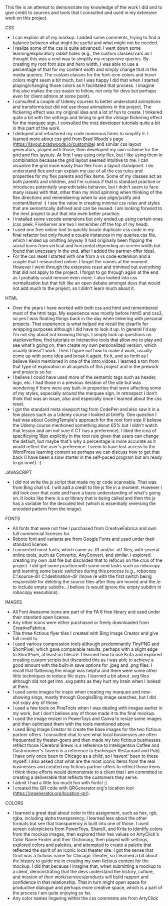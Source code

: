 This file is an attempt to demonstrate my knowledge of the work I did and to give credit to sources and tools that I consulted and used in my extensive work on this project. 

CSS
  - I can explain all of my markup. I added some comments, trying to find a balance between what might be useful and what might not be needed.
  - I realize some of the css is quite advanced. I went down some learning/exploratory rabbit holes (e.g., the custom classes/vars as I thought this was a cool way to simplify my responsive queries. By creating my root font size and hero width, I was able to use a percentage of that for my content width and simply change that in the media queries. The custom classes for the font-icon colors and hover colors might seem a bit much, but I was happy I did that when I started playing/changing those colors as it facilitated that process. I imagine this also makes the css easier to follow, not only for devs but perhaps even for client admins at some point).
  - I consulted a couple of Udemy courses to better understand animations and transforms but did not use those animations in the project. The flickering effect was my original idea and a lot of fun to create. I tinkered quite a bit with the settings and timing to get the vintage flickering effect for the marquee sign. I consulted the moz developer tutorials quite a bit in this part of the work.
  - I deduped and refactored my code numerous times to simplify it. I learned more about css grid from Brad Woods's page (https://layout.bradwoods.io/customize) and similar css layout generators, played with those, then developed my own scheme for the grid and flex layouts. At first I was using only flex, but I like using them in combination because the grid layout seemed intuitive to me. I can visualize the grid more easily than flex from a layout standpoint. I do understand flex and can explain my use of all the css rules and properties for my flex parents and flex items. Some of my classes act as both parents and children, and I'm curious if that is standard practice or introduces potentially unpredictable behavior, but I didn't seem to face many issues with that, other than my mind spinning when thinking of the flex directions and remembering when to use align/justify and content/items! :) I see the value in creating minimal css rules and styles that are semantically defined and can be reused. I am looking forward to the next project to put that into even better practice. 
  - I installed some vscode extensions but only ended up using certain ones (css peek, FiveServer are two I remember off the top of my head).
  - I used one free online tool to quickly locate duplicate css code in my final refactor but only found a couple instances in my queries.css file, which I ended up omitting anyway (I had originally been flipping the social icons from vertical and horizontal depending on screen width but found that unecssary in the end, after I added the partner-offer idea).
  - For the css reset I started with one from a vs code extension and a couple that I researched online. I forget the names at the moment. However I went through the extensive reset and trimmed out everything that did not apply to the project. I forgot to go through again at the end as I probably could remove even more. I also looked into css normalization but that felt like an open debate amongst devs that would not add much to the project, so I didn't learn much about it.

HTML
  - Over the years I have worked with both css and html and remembered most of the html tags. My experience was mostly before html5 and css3, so yes I was floating things back in the day when tinkering with personal projects. That experience is what helped me recall the clearfix for wrapping purposes although I did have to look it up. In general I'd say I'm not shy about not knowing things. I simply look up questions on stackoverflow, find tutorials or interactive tools that allow me to play and see what's going on, then create my own personalized version, which usually doesn't work. Then I figure out how to make it work, usually come up with some idea and break it again, fix it, and so forth as I believe Kevin mentioned in one of the intro vidoes. I learned a ton from that type of exploration in all aspects of this project and in the prework and projects so far.
  - I believe I could have used more of the semantic tags such as header, logo, etc. I had those in a previous iteration of the site but was wondering if there were any built-in properties that were affecting some of my styles, especially around the marquee sign. In retrospect I don't think that was an issue, also and especially once I learned about the css reset.
  - I got the standard meta viewport tag from CodePen and also saw it in a few places such as a Udemy course I looked at briefly. One question I had was about CodingTemple's approach for the root font size (I believe the Udemy course mentioned something about 65% but I didn't watch that lesson and am not sure if CT has a preference). I liked the icea of specificying 16px explicitly in the root rule given that users can change the default, but maybe that's why a percentage is more accurate as it would reflect the user's preference. I seem to have lost access to the WordPress learning content so perhaps we can discuss how to get that back (I have been a slow starter in the self-paced program but am ready to go now!). :)

JAVASCRIPT
  - I did not write the js script that made my qr code scannable. That was from Bing chat v4. I will add a credit to the js file in a moment. However I did look over that code and have a basic understanding of what's going on. It looks like there is a qr library that is being called and then the js has a variable for the decoded text (which is essentially reversing the encoded pattern from the image). 

FONTS
  - All fonts that were not free I purchased from CreativeFabrica and own full commercial  licenses for. 
  - Roboto font and variants are from Google Fonts and used under their standard license. 
  - I converted most fonts, which came as .tff and/or .otf files, with several online tools, such as Convertio, AnyConvert, and similar. I explored creating my own .bat file but discarded that to refocus on the crux of the project. I did get some practice with some cmd tasks such as robocopy and learning some basic switches during this process (e.g., robocopy C:\source-dir C:\destination-dir /move /e with the first switch being responsible for deleting the source files after they are moved and the /e to include empty subdirs...I believe /s would ignore the empty subdirs in robocopy executions).

IMAGES
  - All Font Awesome icons are part of the FA 6 free library and used under their standard open license.
  - Any other icons were either purchased or freely downloaded from CreativeFabrica. 
  - The three fictious flyer tiles I created with Bing Image Creator and give full credit to. 
  - I used various compression tools although predominantly TinyPNG and ShortPixel, which gave comparable results, perhaps with a slight edge to ShortPixel, at least on filesize. I learned how to use Krita and explored creating custom scripts but discarded this as I was able to achieve a good amount with the built-in save options for .jpeg and .png files. I recall that flattening the image was helpful and there were some other little techniques to reduce file sizes. I learned a bit about .svg files although did not get into .svg paths as they hurt my brain when I looked at them. 
  - I used some images for inspo when creating my marquee and now-showing sings, mostly through Google/Bing image searches, but I did not copy any of those.
  - I used a few tools on PineTools when I was dealing with images earlier in my work, but I don't believe any of those made it to the final mockup.
  - I used the image resizer in PowerToys and Canva to resize some images and then optimized them with the tools mentioned above
  - I used Bing Image Creator to create the base images for the two fictious partner offers. I consulted chat to see what local businesses are often frequented by theater-goers and then made my two fictious businesses reflect those (Cerebral Brews is a reference to Intelligentsia Coffee and Gastronomer's Tavern is a reference to Exchequer Restaurant and Pub). I have only once been to Chicago as a child, so I havent' been to these myself. I also asked chat what are the most iconic items from the real businesses and created my fictious partner offers to reflect those items. I think these efforts would demonstrate to a client that I am committed to creating a deliverable that reflects the customers they serve.
  - I admit I had a little too much fun with fonts! :)
  - I created the QR code with QRGenerator.org's location tool (https://qrgenerator.org/location-qr/). 

COLORS
  - I learned a great deal about color in this assignment, such as hex, rgb, rgba, including alpha transparency. I learned less about the other formats but see that transparency is built into one of those. I used screen colorpickers from PowerToys, ShareX, and Krita to identify colors from the mockup images, then explored their hex values on ArtyClick's Color Name Finder and their Dictionary, then played with settings, explored colors and palettes, and attempted to create a palette that reflected the spirit of an iconic local theater site. I got the sense that Griot was a fictious name for Chicago Theater, so I learned a bit about the history to guide me in creating my own fictious content for the mockup. I did that because I imagine that, when submitting a mockup to a client, demonstrating that the devs understand the history, culture, and mission of their work/services/products will build rapport and confidence in that relationship. That in turn might open space for productive dialogue and perhaps more creative space, which is a part of the process I am quite enjoying so far.
  - Any color names lingering within the css comments are from ArtyClick


              
